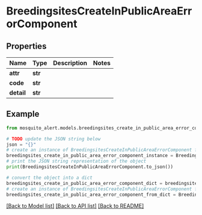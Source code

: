 # BreedingsitesCreateInPublicAreaErrorComponent


## Properties

Name | Type | Description | Notes
------------ | ------------- | ------------- | -------------
**attr** | **str** |  | 
**code** | **str** |  | 
**detail** | **str** |  | 

## Example

```python
from mosquito_alert.models.breedingsites_create_in_public_area_error_component import BreedingsitesCreateInPublicAreaErrorComponent

# TODO update the JSON string below
json = "{}"
# create an instance of BreedingsitesCreateInPublicAreaErrorComponent from a JSON string
breedingsites_create_in_public_area_error_component_instance = BreedingsitesCreateInPublicAreaErrorComponent.from_json(json)
# print the JSON string representation of the object
print(BreedingsitesCreateInPublicAreaErrorComponent.to_json())

# convert the object into a dict
breedingsites_create_in_public_area_error_component_dict = breedingsites_create_in_public_area_error_component_instance.to_dict()
# create an instance of BreedingsitesCreateInPublicAreaErrorComponent from a dict
breedingsites_create_in_public_area_error_component_from_dict = BreedingsitesCreateInPublicAreaErrorComponent.from_dict(breedingsites_create_in_public_area_error_component_dict)
```
[[Back to Model list]](../README.md#documentation-for-models) [[Back to API list]](../README.md#documentation-for-api-endpoints) [[Back to README]](../README.md)


